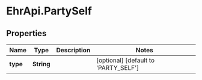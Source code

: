 # EhrApi.PartySelf

## Properties
Name | Type | Description | Notes
------------ | ------------- | ------------- | -------------
**type** | **String** |  | [optional] [default to &#x27;PARTY_SELF&#x27;]
